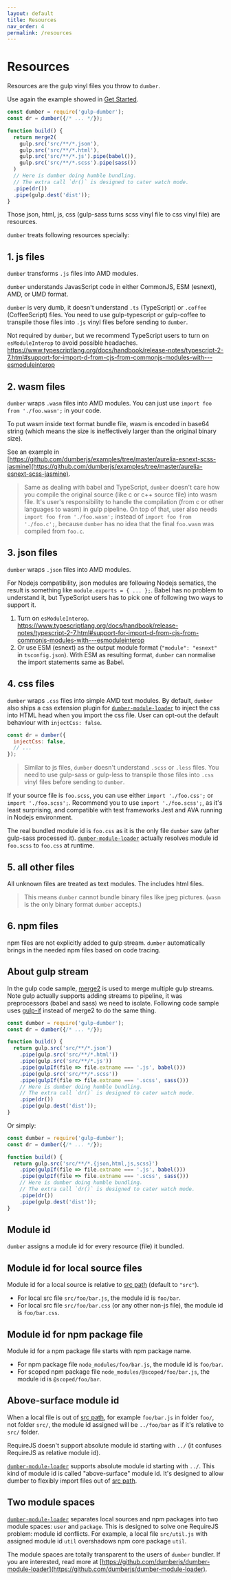 ```yaml
---
layout: default
title: Resources
nav_order: 4
permalink: /resources
---
```


# Resources

Resources are the gulp vinyl files you throw to `dumber`.

Use again the example showed in [Get Started](get-started).

```js
const dumber = require('gulp-dumber');
const dr = dumber({/* ... */});

function build() {
  return merge2(
    gulp.src('src/**/*.json'),
    gulp.src('src/**/*.html'),
    gulp.src('src/**/*.js').pipe(babel()),
    gulp.src('src/**/*.scss').pipe(sass())
  )
  // Here is dumber doing humble bundling.
  // The extra call `dr()` is designed to cater watch mode.
  .pipe(dr())
  .pipe(gulp.dest('dist'));
}
```

Those json, html, js, css (gulp-sass turns scss vinyl file to css vinyl file) are resources.

`dumber` treats following resources specially:

## 1. js files

`dumber` transforms `.js` files into AMD modules.

`dumber` understands JavasScript code in either CommonJS, ESM (esnext), AMD, or UMD format.

`dumber` is very dumb, it doesn't understand `.ts` (TypeScript) or `.coffee` (CoffeeScript) files. You need to use gulp-typescript or gulp-coffee to transpile those files into `.js` vinyl files before sending to `dumber`.

Not required by `dumber`, but we recommend TypeScript users to turn on `esModuleInterop` to avoid possible headaches. https://www.typescriptlang.org/docs/handbook/release-notes/typescript-2-7.html#support-for-import-d-from-cjs-from-commonjs-modules-with---esmoduleinterop

## 2. wasm files

`dumber` wraps `.wasm` files into AMD modules. You can just use `import foo from './foo.wasm';` in your code.

To put wasm inside text format bundle file, wasm is encoded in base64 string (which means the size is ineffectively larger than the original binary size).

See an example in [https://github.com/dumberjs/examples/tree/master/aurelia-esnext-scss-jasmine](https://github.com/dumberjs/examples/tree/master/aurelia-esnext-scss-jasmine).

> Same as dealing with babel and TypeScript, `dumber` doesn't care how you compile the original source (like c or c++ source file) into wasm file. It's user's responsibility to handle the compilation (from c or other languages to wasm) in gulp pipeline. On top of that, user also needs `import foo from './foo.wasm';` instead of `import foo from './foo.c';`, because `dumber` has no idea that the final `foo.wasm` was compiled from `foo.c`.

## 3. json files

`dumber` wraps `.json` files into AMD modules.

For Nodejs compatibility, json modules are following Nodejs sematics, the result is something like `module.exports = { ... };`. Babel has no problem to understand it, but TypeScript users has to pick one of following two ways to support it.

1. Turn on `esModuleInterop`. https://www.typescriptlang.org/docs/handbook/release-notes/typescript-2-7.html#support-for-import-d-from-cjs-from-commonjs-modules-with---esmoduleinterop
2. Or use ESM (esnext) as the output module format (`"module": "esnext"` in `tsconfig.json`). With ESM as resulting format, `dumber` can normalise the import statements same as Babel.

## 4. css files

`dumber` wraps `.css` files into simple AMD text modules. By default, `dumber` also ships a css extension plugin for [`dumber-module-loader`](https://github.com/dumberjs/dumber-module-loader) to inject the css into HTML head when you import the css file. User can opt-out the default behaviour with `injectCss: false`.

```js
const dr = dumber({
  injectCss: false,
  // ...
});
```

> Similar to js files, `dumber` doesn't understand `.scss` or `.less` files. You need to use gulp-sass or gulp-less to transpile those files into `.css` vinyl files before sending to `dumber`.

If your source file is `foo.scss`, you can use either `import './foo.css';` or `import './foo.scss';`. Recommend you to use `import './foo.scss';`, as it's least surprising, and compatible with test frameworks Jest and AVA running in Nodejs environment.

The real bundled module id is `foo.css` as it is the only file `dumber` saw (after gulp-sass processed it). [`dumber-module-loader`](https://github.com/dumberjs/dumber-module-loader) actually resolves module id `foo.scss` to `foo.css` at runtime.

## 5. all other files

All unknown files are treated as text modules. The includes html files.

> This means `dumber` cannot bundle binary files like jpeg pictures. (`wasm` is the only binary format `dumber` accepts.)

## 6. npm files

npm files are not explicitly added to gulp stream. `dumber` automatically brings in the needed npm files based on code tracing.

## About gulp stream

In the gulp code sample, [merge2](https://github.com/teambition/merge2) is used to merge multiple gulp streams. Note gulp actually supports adding streams to pipeline, it was preprocessors (babel and sass) we need to isolate. Following code sample uses [gulp-if](https://github.com/robrich/gulp-if) instead of merge2 to do the same thing.

```js
const dumber = require('gulp-dumber');
const dr = dumber({/* ... */});

function build() {
  return gulp.src('src/**/*.json')
    .pipe(gulp.src('src/**/*.html'))
    .pipe(gulp.src('src/**/*.js'))
    .pipe(gulpIf(file => file.extname === '.js', babel()))
    .pipe(gulp.src('src/**/*.scss'))
    .pipe(gulpIf(file => file.extname === '.scss', sass()))
    // Here is dumber doing humble bundling.
    // The extra call `dr()` is designed to cater watch mode.
    .pipe(dr())
    .pipe(gulp.dest('dist'));
}
```

Or simply:

```js
const dumber = require('gulp-dumber');
const dr = dumber({/* ... */});

function build() {
  return gulp.src('src/**/*.{json,html,js,scss}')
    .pipe(gulpIf(file => file.extname === '.js', babel()))
    .pipe(gulpIf(file => file.extname === '.scss', sass()))
    // Here is dumber doing humble bundling.
    // The extra call `dr()` is designed to cater watch mode.
    .pipe(dr())
    .pipe(gulp.dest('dist'));
}
```

## Module id

`dumber` assigns a module id for every resource (file) it bundled.

## Module id for local source files

Module id for a local source is relative to [src path](./options/src) (default to `"src"`).
* For local src file `src/foo/bar.js`, the module id is `foo/bar`.
* For local src file `src/foo/bar.css` (or any other non-js file), the module id is `foo/bar.css`.

## Module id for npm package file

Module id for a npm package file starts with npm package name.

* For npm package file `node_modules/foo/bar.js`, the module id is `foo/bar`.
* For scoped npm package file `node_modules/@scoped/foo/bar.js`, the module id is `@scoped/foo/bar`.

## Above-surface module id

When a local file is out of [src path](./options/src), for example `foo/bar.js` in folder `foo/`, not folder `src/`, the module id assigned will be `../foo/bar` as if it's relative to `src/` folder.

RequireJS doesn't support absolute module id starting with `../` (it confuses RequireJS as relative module id).

[`dumber-module-loader`](https://github.com/dumberjs/dumber-module-loader) supports absolute module id starting with `../`. This kind of module id is called "above-surface" module id. It's designed to allow dumber to flexibly import files out of [src path](./options/src).

## Two module spaces

[`dumber-module-loader`](https://github.com/dumberjs/dumber-module-loader) separates local sources and npm packages into two module spaces: `user` and `package`. This is designed to solve one RequireJS problem: module id conflicts. For example, a local file `src/util.js` with assigned module id `util` overshadows npm core package `util`.

The module spaces are totally transparent to the users of `dumber` bundler. If you are interested, read more at [https://github.com/dumberjs/dumber-module-loader](https://github.com/dumberjs/dumber-module-loader).
